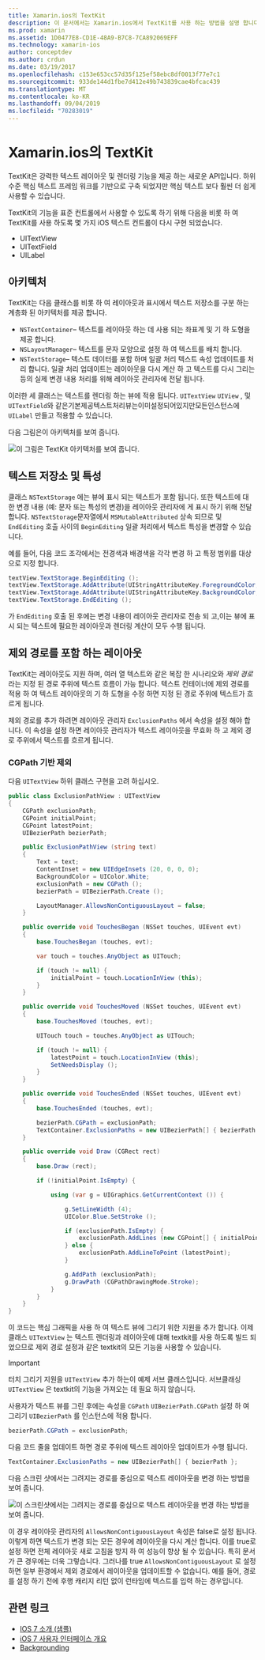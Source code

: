 ```yaml
---
title: Xamarin.ios의 TextKit
description: 이 문서에서는 Xamarin.ios에서 TextKit를 사용 하는 방법을 설명 합니다. TextKit은 강력한 텍스트 레이아웃 및 렌더링 기능을 제공 합니다.
ms.prod: xamarin
ms.assetid: 1D0477E8-CD1E-48A9-B7C8-7CA892069EFF
ms.technology: xamarin-ios
author: conceptdev
ms.author: crdun
ms.date: 03/19/2017
ms.openlocfilehash: c153e653cc57d35f125ef58ebc8df0013f77e7c1
ms.sourcegitcommit: 933de144d1fbe7d412e49b743839cae4bfcac439
ms.translationtype: MT
ms.contentlocale: ko-KR
ms.lasthandoff: 09/04/2019
ms.locfileid: "70283019"
---
```

# <a name="textkit-in-xamarinios"></a>Xamarin.ios의 TextKit

TextKit은 강력한 텍스트 레이아웃 및 렌더링 기능을 제공 하는 새로운 API입니다. 하위 수준 핵심 텍스트 프레임 워크를 기반으로 구축 되었지만 핵심 텍스트 보다 훨씬 더 쉽게 사용할 수 있습니다.

TextKit의 기능을 표준 컨트롤에서 사용할 수 있도록 하기 위해 다음을 비롯 하 여 TextKit를 사용 하도록 몇 가지 iOS 텍스트 컨트롤이 다시 구현 되었습니다.

- UITextView
- UITextField
- UILabel

## <a name="architecture"></a>아키텍처

TextKit는 다음 클래스를 비롯 하 여 레이아웃과 표시에서 텍스트 저장소를 구분 하는 계층화 된 아키텍처를 제공 합니다.

- `NSTextContainer`– 텍스트를 레이아웃 하는 데 사용 되는 좌표계 및 기 하 도형을 제공 합니다.
- `NSLayoutManager`– 텍스트를 문자 모양으로 설정 하 여 텍스트를 배치 합니다.
- `NSTextStorage`– 텍스트 데이터를 포함 하며 일괄 처리 텍스트 속성 업데이트를 처리 합니다. 일괄 처리 업데이트는 레이아웃을 다시 계산 하 고 텍스트를 다시 그리는 등의 실제 변경 내용 처리를 위해 레이아웃 관리자에 전달 됩니다.


이러한 세 클래스는 텍스트를 렌더링 하는 뷰에 적용 됩니다. `UITextView` `UIView` , 및`UITextField`와 같은기본제공텍스트처리뷰는이미설정되어있지만모든인스턴스에`UILabel` 만들고 적용할 수 있습니다.

다음 그림은이 아키텍처를 보여 줍니다.

 ![](textkit-images/textkitarch.png "이 그림은 TextKit 아키텍처를 보여 줍니다.")

## <a name="text-storage-and-attributes"></a>텍스트 저장소 및 특성

클래스 `NSTextStorage` 에는 뷰에 표시 되는 텍스트가 포함 됩니다. 또한 텍스트에 대 한 변경 내용 (예: 문자 또는 특성의 변경)을 레이아웃 관리자에 게 표시 하기 위해 전달 합니다. `NSTextStorage`문자열에서 `MSMutableAttributed` 상속 되므로 및 `EndEditing` 호출 사이의 `BeginEditing` 일괄 처리에서 텍스트 특성을 변경할 수 있습니다.

예를 들어, 다음 코드 조각에서는 전경색과 배경색을 각각 변경 하 고 특정 범위를 대상으로 지정 합니다.

```csharp
textView.TextStorage.BeginEditing ();
textView.TextStorage.AddAttribute(UIStringAttributeKey.ForegroundColor, UIColor.Green, new NSRange(200, 400));
textView.TextStorage.AddAttribute(UIStringAttributeKey.BackgroundColor, UIColor.Black, new NSRange(210, 300));
textView.TextStorage.EndEditing ();
```

가 `EndEditing` 호출 된 후에는 변경 내용이 레이아웃 관리자로 전송 되 고,이는 뷰에 표시 되는 텍스트에 필요한 레이아웃과 렌더링 계산이 모두 수행 됩니다.

## <a name="layout-with-exclusion-path"></a>제외 경로를 포함 하는 레이아웃

TextKit는 레이아웃도 지원 하며, 여러 열 텍스트와 같은 복잡 한 시나리오와 *제외 경로*라는 지정 된 경로 주위에 텍스트 흐름이 가능 합니다. 텍스트 컨테이너에 제외 경로를 적용 하 여 텍스트 레이아웃의 기 하 도형을 수정 하면 지정 된 경로 주위에 텍스트가 흐르게 됩니다.

제외 경로를 추가 하려면 레이아웃 관리자 `ExclusionPaths` 에서 속성을 설정 해야 합니다. 이 속성을 설정 하면 레이아웃 관리자가 텍스트 레이아웃을 무효화 하 고 제외 경로 주위에서 텍스트를 흐르게 됩니다.

### <a name="exclusion-based-on-a-cgpath"></a>CGPath 기반 제외

다음 `UITextView` 하위 클래스 구현을 고려 하십시오.

```csharp
public class ExclusionPathView : UITextView
{
    CGPath exclusionPath;
    CGPoint initialPoint;
    CGPoint latestPoint;
    UIBezierPath bezierPath;

    public ExclusionPathView (string text)
    {
        Text = text;
        ContentInset = new UIEdgeInsets (20, 0, 0, 0);
        BackgroundColor = UIColor.White;
        exclusionPath = new CGPath ();
        bezierPath = UIBezierPath.Create ();

        LayoutManager.AllowsNonContiguousLayout = false;
    }

    public override void TouchesBegan (NSSet touches, UIEvent evt)
    {
        base.TouchesBegan (touches, evt);

        var touch = touches.AnyObject as UITouch;

        if (touch != null) {
            initialPoint = touch.LocationInView (this);
        }
    }

    public override void TouchesMoved (NSSet touches, UIEvent evt)
    {
        base.TouchesMoved (touches, evt);

        UITouch touch = touches.AnyObject as UITouch;

        if (touch != null) {
            latestPoint = touch.LocationInView (this);
            SetNeedsDisplay ();
        }
    }

    public override void TouchesEnded (NSSet touches, UIEvent evt)
    {
        base.TouchesEnded (touches, evt);

        bezierPath.CGPath = exclusionPath;
        TextContainer.ExclusionPaths = new UIBezierPath[] { bezierPath };
    }

    public override void Draw (CGRect rect)
    {
        base.Draw (rect);

        if (!initialPoint.IsEmpty) {

            using (var g = UIGraphics.GetCurrentContext ()) {

                g.SetLineWidth (4);
                UIColor.Blue.SetStroke ();

                if (exclusionPath.IsEmpty) {
                    exclusionPath.AddLines (new CGPoint[] { initialPoint, latestPoint });
                } else {
                    exclusionPath.AddLineToPoint (latestPoint);
                }

                g.AddPath (exclusionPath);
                g.DrawPath (CGPathDrawingMode.Stroke);
            }
        }
    }
}
```

이 코드는 핵심 그래픽을 사용 하 여 텍스트 뷰에 그리기 위한 지원을 추가 합니다. 이제 클래스 `UITextView` 는 텍스트 렌더링과 레이아웃에 대해 textkit를 사용 하도록 빌드 되었으므로 제외 경로 설정과 같은 textkit의 모든 기능을 사용할 수 있습니다.

> [!IMPORTANT]
> 터치 그리기 지원을 `UITextView` 추가 하는이 예제 서브 클래스입니다. 서브클래싱 `UITextView` 은 textkit의 기능을 가져오는 데 필요 하지 않습니다.



사용자가 텍스트 뷰를 그린 후에는 속성을 `CGPath` `UIBezierPath.CGPath` 설정 하 여 그리기 `UIBezierPath` 를 인스턴스에 적용 합니다.

```csharp
bezierPath.CGPath = exclusionPath;
```

다음 코드 줄을 업데이트 하면 경로 주위에 텍스트 레이아웃 업데이트가 수행 됩니다.

```csharp
TextContainer.ExclusionPaths = new UIBezierPath[] { bezierPath };
```

다음 스크린 샷에서는 그려지는 경로를 중심으로 텍스트 레이아웃을 변경 하는 방법을 보여 줍니다.

<!-- ![](textkit-images/exclusionpath1.png "This screenshot illustrates how the text layout changes to flow around the drawn path")-->
![](textkit-images/exclusionpath2.png "이 스크린샷에서는 그려지는 경로를 중심으로 텍스트 레이아웃을 변경 하는 방법을 보여 줍니다.")

이 경우 레이아웃 관리자의 `AllowsNonContiguousLayout` 속성은 false로 설정 됩니다. 이렇게 하면 텍스트가 변경 되는 모든 경우에 레이아웃을 다시 계산 합니다. 이를 true로 설정 하면 전체 레이아웃 새로 고침을 방지 하 여 성능이 향상 될 수 있습니다. 특히 문서가 큰 경우에는 더욱 그렇습니다. 그러나를 true `AllowsNonContiguousLayout` 로 설정 하면 일부 환경에서 제외 경로에서 레이아웃을 업데이트할 수 없습니다. 예를 들어, 경로를 설정 하기 전에 후행 캐리지 리턴 없이 런타임에 텍스트를 입력 하는 경우입니다.


## <a name="related-links"></a>관련 링크

- [IOS 7 소개 (샘플)](https://docs.microsoft.com/samples/xamarin/ios-samples/introtoios7)
- [iOS 7 사용자 인터페이스 개요](~/ios/platform/introduction-to-ios7/ios7-ui.md)
- [Backgrounding](~/ios/app-fundamentals/backgrounding/index.md)

